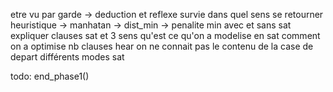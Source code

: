 etre vu par garde -> deduction et reflexe survie
dans quel sens se retourner
heuristique -> manhatan -> dist_min -> penalite min
avec et sans sat
expliquer clauses sat et 3 sens
qu'est ce qu'on a modelise en sat
comment on a optimise nb clauses hear
on ne connait pas le contenu de la case de depart
différents modes sat

todo: end_phase1()